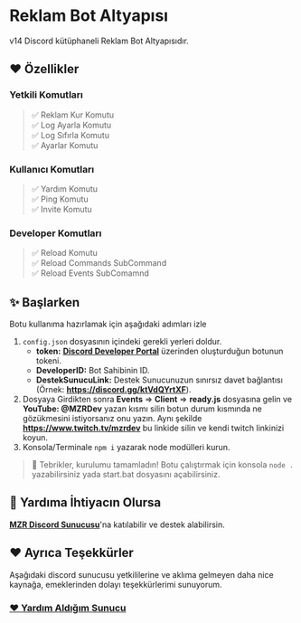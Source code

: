 # Reklam Bot Altyapısı
v14 Discord kütüphaneli Reklam Bot Altyapısıdır.

## ❤️ Özellikler
### Yetkili Komutları
> ✅ Reklam Kur Komutu <br>
> ✅ Log Ayarla Komutu <br>
> ✅ Log Sıfırla Komutu <br>
> ✅ Ayarlar Komutu <br>

### Kullanıcı Komutları
> ✅ Yardım Komutu <br>
> ✅ Ping Komutu <br>
> ✅ Invite Komutu <br>
### Developer Komutları
> ✅ Reload Komutu <br>
> ✅ Reload Commands SubCommand <br>
> ✅ Reload Events SubComamnd <br>

## ✨ Başlarken
Botu kullanıma hazırlamak için aşağıdaki adımları izle
1. `config.json` dosyasının içindeki gerekli yerleri doldur. <br>
    * **token:** [**Discord Developer Portal**](https://discord.com/developers/applications) üzerinden oluşturduğun botunun tokeni. <br>
    * **DeveloperID:** Bot Sahibinin ID. <br>
    * **DestekSunucuLink:** Destek Sunucunuzun sınırsız davet bağlantısı (Örnek: **https://discord.gg/ktVdQYrtXF**). <br> 
2. Dosyaya Girdikten sonra **Events** => **Client** => **ready.js** dosyasına gelin ve **YouTube: @MZRDev** yazan kısmı silin botun durum kısmında ne gözükmesini istiyorsanız onu yazın. Aynı şekilde **https://www.twitch.tv/mzrdev** bu linkide silin ve kendi twitch linkinizi koyun.  
3. Konsola/Terminale `npm i` yazarak node modülleri kurun.

> 🎉 Tebrikler, kurulumu tamamladın! Botu çalıştırmak için konsola `node .` yazabilirsiniz yada start.bat dosyasını açabilirsiniz.

## 💞 Yardıma İhtiyacın Olursa
[**MZR Discord Sunucusu**](https://discord.gg/ktVdQYrtXF)'na katılabilir ve destek alabilirsin.
## ❤️ Ayrıca Teşekkürler
Aşağıdaki discord sunucusu yetkililerine ve aklıma gelmeyen daha nice kaynağa, emeklerinden dolayı teşekkürlerimi sunuyorum.
### [❤️ Yardım Aldığım Sunucu](https://discord.gg/altyapilar)

